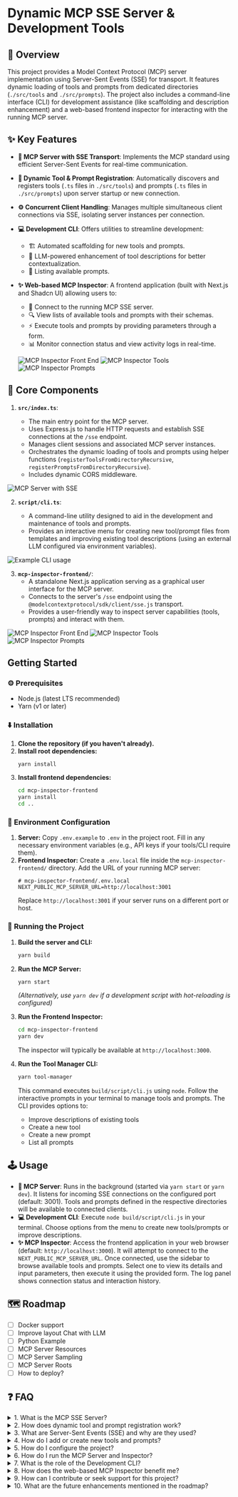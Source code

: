 # Dynamic MCP SSE Server & Development Tools

## 🚀 Overview

This project provides a Model Context Protocol (MCP) server implementation using Server-Sent Events (SSE) for transport. It features dynamic loading of tools and prompts from dedicated directories (`./src/tools` and `./src/prompts`). The project also includes a command-line interface (CLI) for development assistance (like scaffolding and description enhancement) and a web-based frontend inspector for interacting with the running MCP server.

## ✨ Key Features

- **📡 MCP Server with SSE Transport**: Implements the MCP standard using efficient Server-Sent Events for real-time communication.
- **🧰 Dynamic Tool & Prompt Registration**: Automatically discovers and registers tools (`.ts` files in `./src/tools`) and prompts (`.ts` files in `./src/prompts`) upon server startup or new connection.
- **⚙️ Concurrent Client Handling**: Manages multiple simultaneous client connections via SSE, isolating server instances per connection.
- **💻 Development CLI**: Offers utilities to streamline development:
  - 🏗️ Automated scaffolding for new tools and prompts.
  - 🤖 LLM-powered enhancement of tool descriptions for better contextualization.
  - 📝 Listing available prompts.
- **✨ Web-based MCP Inspector**: A frontend application (built with Next.js and Shadcn UI) allowing users to:

  - 🔗 Connect to the running MCP SSE server.
  - 🔍 View lists of available tools and prompts with their schemas.
  - ⚡ Execute tools and prompts by providing parameters through a form.
  - 📊 Monitor connection status and view activity logs in real-time.

  ![MCP Inspector Front End](docs/mcp-inspector-front-end.png)
  ![MCP Inspector Tools](docs/mcp-inspector-front-end-tools.png)
  ![MCP Inspector Prompts](docs/mcp-inspector-front-end-prompts.png)

## 🧩 Core Components

1.  **`src/index.ts`**:

    - The main entry point for the MCP server.
    - Uses Express.js to handle HTTP requests and establish SSE connections at the `/sse` endpoint.
    - Manages client sessions and associated MCP server instances.
    - Orchestrates the dynamic loading of tools and prompts using helper functions (`registerToolsFromDirectoryRecursive`, `registerPromptsFromDirectoryRecursive`).
    - Includes dynamic CORS middleware.

![MCP Server with SSE](docs/mcp-server-with-sse.png)

2.  **`script/cli.ts`**:

    - A command-line utility designed to aid in the development and maintenance of tools and prompts.
    - Provides an interactive menu for creating new tool/prompt files from templates and improving existing tool descriptions (using an external LLM configured via environment variables).

![Example CLI usage](docs/script-cli.png)

3.  **`mcp-inspector-frontend/`**:
    - A standalone Next.js application serving as a graphical user interface for the MCP server.
    - Connects to the server's `/sse` endpoint using the `@modelcontextprotocol/sdk/client/sse.js` transport.
    - Provides a user-friendly way to inspect server capabilities (tools, prompts) and interact with them.

![MCP Inspector Front End](docs/mcp-inspector-front-end.png)
![MCP Inspector Tools](docs/mcp-inspector-front-end-tools.png)
![MCP Inspector Prompts](docs/mcp-inspector-front-end-prompts.png)

## Getting Started

### ⚙️ Prerequisites

- Node.js (latest LTS recommended)
- Yarn (v1 or later)

### ⬇️ Installation

1.  **Clone the repository (if you haven't already).**
2.  **Install root dependencies:**
    ```bash
    yarn install
    ```
3.  **Install frontend dependencies:**
    ```bash
    cd mcp-inspector-frontend
    yarn install
    cd ..
    ```

### 🔑 Environment Configuration

1.  **Server:** Copy `.env.example` to `.env` in the project root. Fill in any necessary environment variables (e.g., API keys if your tools/CLI require them).
2.  **Frontend Inspector:** Create a `.env.local` file inside the `mcp-inspector-frontend/` directory. Add the URL of your running MCP server:
    ```plaintext
    # mcp-inspector-frontend/.env.local
    NEXT_PUBLIC_MCP_SERVER_URL=http://localhost:3001
    ```
    Replace `http://localhost:3001` if your server runs on a different port or host.

### 🚀 Running the Project

1.  **Build the server and CLI:**
    ```bash
    yarn build
    ```
2.  **Run the MCP Server:**

    ```bash
    yarn start
    ```

    _(Alternatively, use `yarn dev` if a development script with hot-reloading is configured)_

3.  **Run the Frontend Inspector:**

    ```bash
    cd mcp-inspector-frontend
    yarn dev
    ```

    The inspector will typically be available at `http://localhost:3000`.

4.  **Run the Tool Manager CLI:**
    ```bash
    yarn tool-manager
    ```
    This command executes `build/script/cli.js` using `node`. Follow the interactive prompts in your terminal to manage tools and prompts. The CLI provides options to:
    - Improve descriptions of existing tools
    - Create a new tool
    - Create a new prompt
    - List all prompts

## 🕹️ Usage

- **📡 MCP Server**: Runs in the background (started via `yarn start` or `yarn dev`). It listens for incoming SSE connections on the configured port (default: 3001). Tools and prompts defined in the respective directories will be available to connected clients.
- **💻 Development CLI**: Execute `node build/script/cli.js` in your terminal. Choose options from the menu to create new tools/prompts or improve descriptions.
- **✨ MCP Inspector**: Access the frontend application in your web browser (default: `http://localhost:3000`). It will attempt to connect to the `NEXT_PUBLIC_MCP_SERVER_URL`. Once connected, use the sidebar to browse available tools and prompts. Select one to view its details and input parameters, then execute it using the provided form. The log panel shows connection status and interaction history.

## 🗺️ Roadmap

- [ ] Docker support
- [ ] Improve layout Chat with LLM
- [ ] Python Example
- [ ] MCP Server Resources
- [ ] MCP Server Sampling
- [ ] MCP Server Roots
- [ ] How to deploy?

## ❓ FAQ

<details>
<summary>1. What is the MCP SSE Server?</summary>

**Answer:** The MCP (Model Context Protocol) SSE Server is a real-time communication server that uses Server-Sent Events (SSE) to deliver messages to connected clients. It adheres to the MCP standard, facilitating a structured and scalable communication protocol for AI-driven tools and prompts. This design enables efficient updates and interactions, making it ideal for projects that require dynamic, live data streaming and command execution.

</details>

<details>
<summary>2. How does dynamic tool and prompt registration work?</summary>

**Answer:** Upon starting up or when a new client connection is established, the MCP server automatically scans dedicated directories (`./src/tools` and `./src/prompts`). It registers any new or updated TypeScript files found there. This dynamic discovery process ensures that any changes or additions to your tools and prompts are readily available to connected clients without needing to restart the server manually.

</details>

<details>
<summary>3. What are Server-Sent Events (SSE) and why are they used?</summary>

**Answer:** Server-Sent Events (SSE) provide a mechanism for servers to push data to clients over a standard HTTP connection. Unlike WebSockets, which enable bi-directional communication, SSE focuses on one-way communication from server to client. This makes SSE particularly well-suited for live updates such as monitoring logs, showing dynamic tool execution status, or streaming notifications in real time.

</details>

<details>
<summary>4. How do I add or create new tools and prompts?</summary>

**Answer:** You can extend the project easily by adding new TypeScript files to the `./src/tools` or `./src/prompts` directories. Additionally, the project includes a CLI tool that guides you through:

- Creating a New Tool/Prompt: Use interactive scaffolding that generates boilerplate code and the necessary file structure.
- Improving Existing Tool Descriptions: Leverage LLM-powered suggestions to enhance tool context and descriptions, ensuring they are detailed and user-friendly.
- Listing Available Prompts: Quickly view a list of prompts available in the system from the command line.
</details>

<details>
<summary>5. How do I configure the project?</summary>

**Answer:** Before running the project, ensure you configure the environment variables properly:

- Server Configuration: Copy the `.env.example` file to `.env` in the root directory and update any required API keys or settings.
- Frontend Inspector: In the `mcp-inspector-frontend` directory, create a `.env.local` file and specify the MCP server URL (e.g., `NEXT_PUBLIC_MCP_SERVER_URL=http://localhost:3001`). These steps ensure that both the backend server and the frontend interface are properly aligned with your development environment.
</details>

<details>
<summary>6. How do I run the MCP Server and Inspector?</summary>

**Answer:** After setting up the environment:

- Building the Project: Run `yarn build` to compile the server and CLI tools.
- Starting the Server: Launch the server with `yarn start` (or `yarn dev` if you prefer hot reloading during development).
- Running the Inspector: Navigate to the `mcp-inspector-frontend` directory, install dependencies with `yarn install`, then start the application using `yarn dev`. The inspector will typically be available at `http://localhost:3000`.
</details>

<details>
<summary>7. What is the role of the Development CLI?</summary>

**Answer:** The CLI is a powerful tool designed to enhance your development workflow. It provides:

- Automated Scaffolding: Quickly generate new tool or prompt files using predefined templates.
- LLM-Powered Enhancement: Automatically improve tool descriptions based on natural language processing models for clarity and context.
- Prompt Listing: Easily list and manage the available prompts, helping you keep track of your project's interactive components.
</details>

<details>
<summary>8. How does the web-based MCP Inspector benefit me?</summary>

**Answer:** The MCP Inspector is a user-friendly frontend application that connects to the server’s SSE endpoint. It allows you to:

- Inspect available tools and prompts, including schema definitions.
- Execute tools by filling out parameter forms.
- Monitor the connection status and view activity logs in real time. This visual layer is designed to ease the debugging process and provide an intuitive interface for interacting with your MCP server.
</details>

<details>
<summary>9. How can I contribute or seek support for this project?</summary>

**Answer:** Contributions are welcome! If you wish to help improve this project:

- Bug Reports and Feature Requests: Use the project’s issue tracker on your repository host (e.g., GitHub).
- Pull Requests: Review the contribution guidelines provided in the repository to ensure smooth integration of new code.
- Community Support: Engage with the community through discussion forums or project-specific chat channels if available.
</details>

<details>
<summary>10. What are the future enhancements mentioned in the roadmap?</summary>

**Answer:** The current roadmap highlights several exciting directions, including:

- Docker Support: Simplifying the deployment process using containerization.
- MCP Server Resources and Sampling: Enhancing resource management and providing sampling techniques to improve performance.
- Deployment Guidelines: Offering comprehensive guides for deploying the MCP server in production environments. These roadmap items are aimed at further refining the project’s scalability and ease of use for a broader audience.
</details>

